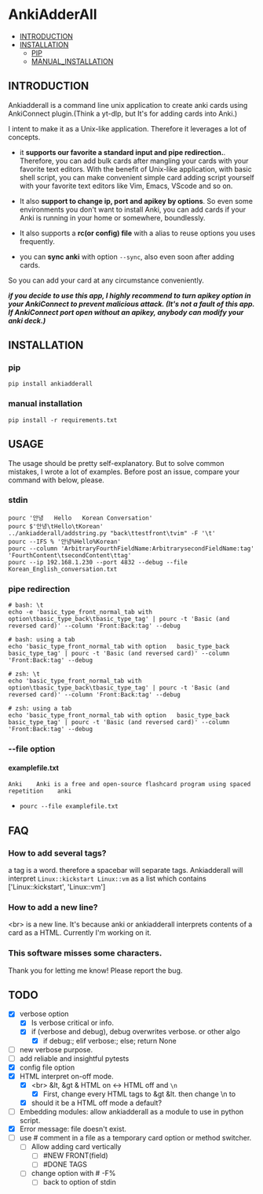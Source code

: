 # AnkiAdderAll

* [INTRODUCTION](#introduction)
* [INSTALLATION](#installation)
    * [PIP](#pip)
    * [MANUAL_INSTALLATION](#manual-installation)

## INTRODUCTION

Ankiadderall is a command line unix application to create anki cards using AnkiConnect plugin.(Think a yt-dlp, but It's for adding cards into Anki.)

I intent to make it as a Unix-like application. Therefore it leverages a lot of concepts.

- it **supports our favorite a standard input and pipe redirection.**. Therefore, you can add bulk cards after mangling your cards with your favorite text editors. With the benefit of Unix-like application, with basic shell script, you can make convenient simple card adding script yourself with your favorite text editors like Vim, Emacs, VScode and so on.

- It also **support to change ip, port and apikey by options**. So even some environments you don't want to install Anki, you can add cards if your Anki is running in your home or somewhere, boundlessly.

- It also supports a **rc(or config) file** with a alias to reuse options you uses frequently.

- you can **sync anki** with option `--sync`, also even soon after adding cards.

So you can add your card at any circumstance conveniently.

***if you decide to use this app, I highly recommend to turn apikey option in your AnkiConnect to prevent malicious attack. (It's not a fault of this app. If AnkiConnect port open without an apikey, anybody can modify your anki deck.)***

## INSTALLATION

### pip
`pip install ankiadderall`

### manual installation
`pip install -r requirements.txt`

## USAGE
The usage should be pretty self-explanatory. But to solve common mistakes, I wrote a lot of examples. Before post an issue, compare your command with below, please.

### stdin
```python3
pourc '안녕	Hello	Korean Conversation'
pourc $'안녕\tHello\tKorean'
../ankiadderall/addstring.py "back\ttestfront\tvim" -F '\t'
pourc --IFS % '안녕%Hello%Korean'
pourc --column 'ArbitraryFourthFieldName:ArbitrarysecondFieldName:tag' 'FourthContent\tsecondContent\ttag'
pourc --ip 192.168.1.230 --port 4832 --debug --file Korean_English_conversation.txt
```

### pipe redirection
```python3
# bash: \t
echo -e 'basic_type_front_normal_tab with option\tbasic_type_back\tbasic_type_tag' | pourc -t 'Basic (and reversed card)' --column 'Front:Back:tag' --debug

# bash: using a tab
echo 'basic_type_front_normal_tab with option	basic_type_back	basic_type_tag' | pourc -t 'Basic (and reversed card)' --column 'Front:Back:tag' --debug

# zsh: \t
echo 'basic_type_front_normal_tab with option\tbasic_type_back\tbasic_type_tag' | pourc -t 'Basic (and reversed card)' --column 'Front:Back:tag' --debug

# zsh: using a tab
echo 'basic_type_front_normal_tab with option	basic_type_back	basic_type_tag' | pourc -t 'Basic (and reversed card)' --column 'Front:Back:tag' --debug
```

### --file option

#### examplefile.txt
```
Anki	Anki is a free and open-source flashcard program using spaced repetition	anki
```
* `pourc --file examplefile.txt`


## FAQ

### How to add several tags?
a tag is a word. therefore a spacebar will separate tags.
Ankiadderall will interpret `Linux::kickstart Linux::vm` as a list which contains ['Linux::kickstart', 'Linux::vm']

### How to add a new line?

\<br\> is a new line. It's because anki or ankiadderall interprets contents of a card as a HTML. Currently I'm working on it. 

### This software misses some characters.

Thank you for letting me know! Please report the bug.

## TODO

- [x] verbose option
    - [x] Is verbose critical or info.
    - [x] if (verbose and debug), debug overwrites verbose. or other algo
        - [x] if debug:; elif verbose:; else; return None
- [ ] new verbose purpose.
- [ ] add reliable and insightful pytests
- [x] config file option
- [x] HTML interpret on-off mode.
    - [x] \<br\> &lt, &gt & HTML on <-> HTML off and `\n`
        - [x] First, change every HTML tags to &gt &lt. then change \n to <br>
    - [x] should it be a HTML off mode a default?
- [ ] Embedding modules: allow ankiadderall as a module to use in python script.
- [x] Error message: file doesn't exist.
- [ ] use # comment in a file as a temporary card option or method switcher.
    - [ ] Allow adding card vertically
        - [ ] #NEW FRONT(field)
        - [ ] #DONE TAGS
    - [ ] change option with # -F%
        - [ ] back to option of stdin
